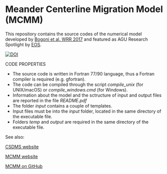 # Meander Centerline Migration Model (MCMM)
This repository contains the source codes of the numerical model developed by [Bogoni et al. WRR 2017](http://onlinelibrary.wiley.com/doi/10.1002/2017WR020726/abstract) and featured as AGU Research Spotlight by [EOS](https://doi.org/10.1029/2017EO078667).

[![DOI](https://zenodo.org/badge/95902287.svg)](https://zenodo.org/badge/latestdoi/95902287)

CODE PROPERTIES
* The source code is written in Fortran 77/90 language, thus a Fortran compiler is required (e.g. gfortran).
* The code can be compiled through the script _compile_unix_ (for UNIX/macOS) or _compile_windows.cmd_ (for Windows).
* Information about the model and the sctructure of input and output files are reported in the file _README.pdf_
* The folder _input_ contains a couple of templates.
* Input files must be into the _input_ folder, located in the same directory of the executable file.
* Folders _temp_ and _output_ are required in the same directory of the executable file.

See also:

[CSDMS website](http://csdms.colorado.edu/wiki/Model:Meander_Centerline_Migration_Model)

[MCMM website](https://fluidmechanicsunipd.github.io/Meander-Centerline-Migration-Model)

[MCMM on GitHub](https://github.com/FluidMechanicsUNIPD/Meander-Centerline-Migration-Model)
